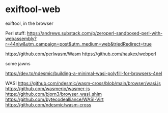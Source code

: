 # exiftool-web

exiftool, in the browser

Perl stuff:
https://andrews.substack.com/p/zeroperl-sandboxed-perl-with-webassembly?r=44njw&utm_campaign=post&utm_medium=web&triedRedirect=true

https://github.com/perlwasm/Wasm
https://github.com/haukex/webperl

some jawns

https://dev.to/ndesmic/building-a-minimal-wasi-polyfill-for-browsers-4nel

WASI
https://github.com/ndesmic/wasm-cross/blob/main/browser/wasi.js
https://github.com/wasmerio/wasmer-js
https://github.com/bjorn3/browser_wasi_shim
https://github.com/bytecodealliance/WASI-Virt
https://github.com/ndesmic/wasm-cross